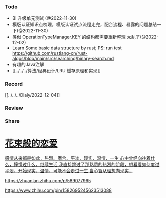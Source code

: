 
###  Todo
 - BI 升级单元测试 (@2022-11-30)
 - 模版认证知识点梳理，模版认证试点流程走完，配合流程、暴露的问题总结一下(@2022-11-30)
 - 类似 OperationTypeManager.KEY 的结构都需要重新整理 太乱了(@2022-12-02)
 - Learn Some basic data structure by rust; PS: run test https://github.com/rustlang-cn/rust-algos/blob/main/src/searching/binary-search.md
 - 有趣的Java注解
 - [[../../../算法/经典设计/LRU 缓存原理和实现]]



### Record

[[../../../Dialy/2022-12-04]]


### Review



### Share

<div class="rich-link-card-container"><a class="rich-link-card" href="https://zhuanlan.zhihu.com/p/589077965" target="_blank">
	<div class="rich-link-image-container">
		<div class="rich-link-image" style="background-image: url('https://pica.zhimg.com/v2-a3febd460f321683d77f0f0df827c5bb_720w.jpg?source=172ae18b')">
	</div>
	</div>
	<div class="rich-link-card-text">
		<h1 class="rich-link-card-title">花束般的恋爱</h1>
		<p class="rich-link-card-description">
		感情从来都是如此，热烈、磨合、平淡、现实、温情、一生 心中曾经向往着什么，憧憬过什么，继续生活 我直接跳过了那熟悉的热烈的阶段，想看看如何度过平淡，开始现实、温情，可能不会走过一生 当心智从理想向现实…
		</p>
		<p class="rich-link-href">
		https://zhuanlan.zhihu.com/p/589077965
		</p>
	</div>
</a></div>

https://www.zhihu.com/pin/1582695245623513088